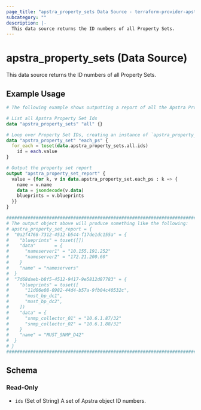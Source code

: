 ```yaml
---
page_title: "apstra_property_sets Data Source - terraform-provider-apstra"
subcategory: ""
description: |-
  This data source returns the ID numbers of all Property Sets.
---
```


# apstra_property_sets (Data Source)

This data source returns the ID numbers of all Property Sets.

## Example Usage

```terraform
# The following example shows outputting a report of all the Apstra Property Sets.

# List all Apstra Property Set Ids
data "apstra_property_sets" "all" {}

# Loop over Property Set IDs, creating an instance of `apstra_property_set` for each.
data "apstra_property_set" "each_ps" {
  for_each = toset(data.apstra_property_sets.all.ids)
    id = each.value
}

# Output the property set report
output "apstra_property_set_report" {
  value = {for k, v in data.apstra_property_set.each_ps : k => {
    name = v.name
    data = jsondecode(v.data)
    blueprints = v.blueprints
  }}
}

################################################################################
# The output object above will produce something like the following:
# apstra_property_set_report = {
#  "0a2f4768-7312-4512-b544-f17de1dc155a" = {
#    "blueprints" = toset([])
#    "data"       = {
#      "nameserver1" = "10.155.191.252"
#      "nameserver2" = "172.21.200.60"
#    }
#    "name" = "nameservers"
#  }
#  "7d68daeb-b8f5-4512-9417-9e5812d87783" = {
#    "blueprints" = toset([
#      "11d06e08-0982-44d4-b57a-9fb04c40532c",
#      "must_bp_dc1",
#      "must_bp_dc2",
#    ])
#    "data" = {
#      "snmp_collector_01" = "10.6.1.87/32"
#      "snmp_collector_02" = "10.6.1.88/32"
#    }
#    "name" = "MUST_SNMP_D42"
#  }
# }
################################################################################
```

<!-- schema generated by tfplugindocs -->
## Schema

### Read-Only

- `ids` (Set of String) A set of Apstra object ID numbers.
